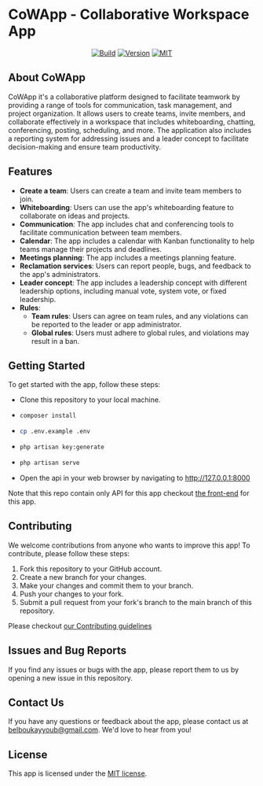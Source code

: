 # CoWApp - Collaborative Workspace App

<div align="center">

[![Build](https://img.shields.io/badge/Build-not_yet-red)](https://github.com/belboukayyoub/CoWApp/releases)
[![Version](https://img.shields.io/badge/version-v0.0.0-blue)](https://github.com/belboukayyoub/CoWApp/releases)
[![MIT](https://img.shields.io/badge/license-MIT-green)](https://opensource.org/licenses/MIT)

</div>

## About CoWApp

CoWApp it's a collaborative platform designed to facilitate teamwork by providing a range of tools for communication, task management, and project organization. It allows users to create teams, invite members, and collaborate effectively in a workspace that includes whiteboarding, chatting, conferencing, posting, scheduling, and more. The application also includes a reporting system for addressing issues and a leader concept to facilitate decision-making and ensure team productivity.

## Features

* **Create a team**: Users can create a team and invite team members to join.
* **Whiteboarding**: Users can use the app's whiteboarding feature to collaborate on ideas and projects.
* **Communication**: The app includes chat and conferencing tools to facilitate communication between team members.
* **Calendar**: The app includes a calendar with Kanban functionality to help teams manage their projects and deadlines.
* **Meetings planning**: The app includes a meetings planning feature.
* **Reclamation services**: Users can report people, bugs, and feedback to the app's administrators.
* **Leader concept**: The app includes a leadership concept with different leadership options, including manual vote, system vote, or fixed leadership.
* **Rules**:
  * **Team rules**: Users can agree on team rules, and any violations can be reported to the leader or app administrator.
  * **Global rules**: Users must adhere to global rules, and violations may result in a ban.

## Getting Started

To get started with the app, follow these steps:

* Clone this repository to your local machine.

* ```bash
  composer install
  ```

* ```bash
  cp .env.example .env
  ```

* ```bash
  php artisan key:generate
  ```

* ```bash
  php artisan serve 
  ```

* Open the api in your web browser by navigating to  <http://127.0.0.1:8000>

Note that this repo contain only API for this app checkout [the front-end](https://github.com/belboukayyoub/CoWApp-frontend) for this app.

## Contributing

We welcome contributions from anyone who wants to improve this app! To contribute, please follow these steps:

1. Fork this repository to your GitHub account.
2. Create a new branch for your changes.
3. Make your changes and commit them to your branch.
4. Push your changes to your fork.
5. Submit a pull request from your fork's branch to the main branch of this repository.

Please checkout [our Contributing guidelines](/docs/CONTRIBUTING.md)

## Issues and Bug Reports

If you find any issues or bugs with the app, please report them to us by opening a new issue in this repository.

## Contact Us

If you have any questions or feedback about the app, please contact us at [belboukayyoub@gmail.com](mailto:belboukayyoub@gmail.com). We'd love to hear from you!

## License

This app is licensed under the [MIT license](https://opensource.org/licenses/MIT).
